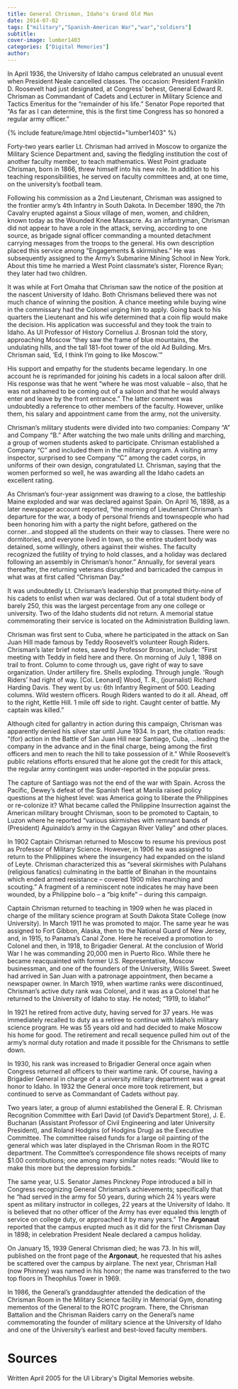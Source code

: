 ```yaml
---
title: General Chrisman, Idaho's Grand Old Man
date: 2014-07-02
tags: ["military","Spanish-American War","war","soldiers"]
subtitle: 
cover-image: lumber1403
categories: ["Digital Memories"]
author: 
---
```


In April 1936, the University of Idaho campus celebrated an unusual event when President Neale cancelled classes. The occasion: President Franklin D. Roosevelt had just designated, at Congress’ behest, General Edward R. Chrisman as Commandant of Cadets and Lecturer in Military Science and Tactics Emeritus for the “remainder of his life.” Senator Pope reported that “As far as I can determine, this is the first time Congress has so honored a regular army officer.”

{% include feature/image.html objectid="lumber1403" %}

Forty-two years earlier Lt. Chrisman had arrived in Moscow to organize the Military Science Department and, saving the fledgling institution the cost of another faculty member, to teach mathematics. West Point graduate Chrisman, born in 1866, threw himself into his new role. In addition to his teaching responsibilities, he served on faculty committees and, at one time, on the university’s football team.

Following his commission as a 2nd Lieutenant, Chrisman was assigned to the frontier army’s 4th Infantry in South Dakota. In December 1890, the 7th Cavalry erupted against a Sioux village of men, women, and children, known today as the Wounded Knee Massacre. As an infantryman, Chrisman did not appear to have a role in the attack, serving, according to one source, as brigade signal officer commanding a mounted detachment carrying messages from the troops to the general. His own description placed this service among “Engagements & skirmishes.” He was subsequently assigned to the Army’s Submarine Mining School in New York. About this time he married a West Point classmate’s sister, Florence Ryan; they later had two children.

It was while at Fort Omaha that Chrisman saw the notice of the position at the nascent University of Idaho. Both Chrismans believed there was not much chance of winning the position. A chance meeting while buying wine in the commissary had the Colonel urging him to apply. Going back to his quarters the Lieutenant and his wife determined that a coin flip would make the decision. His application was successful and they took the train to Idaho. As UI Professor of History Cornelius J. Brosnan told the story, approaching Moscow “they saw the frame of blue mountains, the undulating hills, and the tall 181-foot tower of the old Ad Building. Mrs. Chrisman said, ‘Ed, I think I’m going to like Moscow.’”

His support and empathy for the students became legendary. In one account he is reprimanded for joining his cadets in a local saloon after drill. His response was that he went “where he was most valuable – also, that he was not ashamed to be coming out of a saloon and that he would always enter and leave by the front entrance.” The latter comment was undoubtedly a reference to other members of the faculty. However, unlike them, his salary and appointment came from the army, not the university.

Chrisman’s military students were divided into two companies: Company “A” and Company “B.” After watching the two male units drilling and marching, a group of women students asked to participate. Chrisman established a Company “C” and included them in the military program. A visiting army inspector, surprised to see Company “C” among the cadet corps, in uniforms of their own design, congratulated Lt. Chrisman, saying that the women performed so well, he was awarding all the Idaho cadets an excellent rating.

As Chrisman’s four-year assignment was drawing to a close, the battleship Maine exploded and war was declared against Spain. On April 16, 1898, as a later newspaper account reported, “the morning of Lieutenant Chrisman’s departure for the war, a body of personal friends and townspeople who had been honoring him with a party the night before, gathered on the corner...and stopped all the students on their way to classes. There were no dormitories, and everyone lived in town, so the entire student body was detained, some willingly, others against their wishes. The faculty recognized the futility of trying to hold classes, and a holiday was declared following an assembly in Chrisman’s honor.” Annually, for several years thereafter, the returning veterans disrupted and barricaded the campus in what was at first called “Chrisman Day.”

It was undoubtedly Lt. Chrisman’s leadership that prompted thirty-nine of his cadets to enlist when war was declared. Out of a total student body of barely 250, this was the largest percentage from any one college or university. Two of the Idaho students did not return. A memorial statue commemorating their service is located on the Administration Building lawn.

Chrisman was first sent to Cuba, where he participated in the attack on San Juan Hill made famous by Teddy Roosevelt’s volunteer Rough Riders. Chrisman’s later brief notes, saved by Professor Brosnan, include: “First meeting with Teddy in field here and there. On morning of July 1, 1898 on trail to front. Column to come through us, gave right of way to save organization. Under artillery fire. Shells exploding. Through jungle. 'Rough Riders’ had right of way. [Col. Leonard] Wood, T. R., (journalist) Richard Harding Davis. They went by us: 6th Infantry Regiment of 500. Leading columns. Wild western officers. Rough Riders wanted to do it all. Ahead, off to the right, Kettle Hill. 1 mile off side to right. Caught center of battle. My captain was killed.”

Although cited for gallantry in action during this campaign, Chrisman was apparently denied his silver star until June 1934. In part, the citation reads: “(for) action in the Battle of San Juan Hill near Santiago, Cuba, ...leading the company in the advance and in the final charge, being among the first officers and men to reach the hill to take possession of it.” While Roosevelt’s public relations efforts ensured that he alone got the credit for this attack, the regular army contingent was under-reported in the popular press.

The capture of Santiago was not the end of the war with Spain. Across the Pacific, Dewey’s defeat of the Spanish fleet at Manila raised policy questions at the highest level: was America going to liberate the Philippines or re-colonize it? What became called the Philippine Insurrection against the American military brought Chrisman, soon to be promoted to Captain, to Luzon where he reported “various skirmishes with remnant bands of (President) Aguinaldo’s army in the Cagayan River Valley” and other places.

In 1902 Captain Chrisman returned to Moscow to resume his previous post as Professor of Military Science. However, in 1906 he was assigned to return to the Philippines where the insurgency had expanded on the island of Leyte. Chrisman characterized this as “several skirmishes with Pulahans (religious fanatics) culminating in the battle of Binahan in the mountains which ended armed resistance – covered 1900 miles marching and scouting.” A fragment of a reminiscent note indicates he may have been wounded, by a Philippine bolo – a “big knife” – during this campaign.

Captain Chrisman returned to teaching in 1909 when he was placed in charge of the military science program at South Dakota State College (now University). In March 1911 he was promoted to major. The same year he was assigned to Fort Gibbon, Alaska, then to the National Guard of New Jersey, and, in 1915, to Panama’s Canal Zone. Here he received a promotion to Colonel and then, in 1918, to Brigadier General. At the conclusion of World War I he was commanding 20,000 men in Puerto Rico. While there he became reacquainted with former U.S. Representative, Moscow businessman, and one of the founders of the University, Willis Sweet. Sweet had arrived in San Juan with a patronage appointment, then became a newspaper owner. In March 1919, when wartime ranks were discontinued, Chrisman’s active duty rank was Colonel, and it was as a Colonel that he returned to the University of Idaho to stay. He noted; “1919, to Idaho!”

In 1921 he retired from active duty, having served for 37 years. He was immediately recalled to duty as a retiree to continue with Idaho’s military science program. He was 55 years old and had decided to make Moscow his home for good. The retirement and recall sequence pulled him out of the army’s normal duty rotation and made it possible for the Chrismans to settle down.

In 1930, his rank was increased to Brigadier General once again when Congress returned all officers to their wartime rank. Of course, having a Brigadier General in charge of a university military department was a great honor to Idaho. In 1932 the General once more took retirement, but continued to serve as Commandant of Cadets without pay.

Two years later, a group of alumni established the General E. R. Chrisman Recognition Committee with Earl David (of David’s Department Store), J. E. Buchanan (Assistant Professor of Civil Engineering and later University President), and Roland Hodgins (of Hodgins Drug) as the Executive Committee. The committee raised funds for a large oil painting of the general which was later displayed in the Chrisman Room in the ROTC department. The Committee’s correspondence file shows receipts of many $1.00 contributions; one among many similar notes reads: “Would like to make this more but the depression forbids.”

The same year, U.S. Senator James Pinckney Pope introduced a bill in Congress recognizing General Chrisman’s achievements; specifically that he “had served in the army for 50 years, during which 24 ½ years were spent as military instructor in colleges, 22 years at the University of Idaho. It is believed that no other officer of the Army has ever equaled this length of service on college duty, or approached it by many years.” The **Argonaut** reported that the campus erupted much as it did for the first Chrisman Day in 1898; in celebration President Neale declared a campus holiday.

On January 15, 1939 General Chrisman died; he was 73. In his will, published on the front page of the **Argonaut**, he requested that his ashes be scattered over the campus by airplane. The next year, Chrisman Hall (now Phinney) was named in his honor; the name was transferred to the two top floors in Theophilus Tower in 1969.

In 1986, the General’s granddaughter attended the dedication of the Chrisman Room in the Military Science facility in Memorial Gym, donating mementos of the General to the ROTC program. There, the Chrisman Battalion and the Chrisman Raiders carry on the General’s name commemorating the founder of military science at the University of Idaho and one of the University’s earliest and best-loved faculty members.

# Sources

Written April 2005 for the UI Library's Digital Memories website.